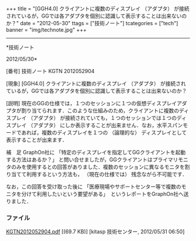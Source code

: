 ﻿+++
title = "[GGH4.0] クライアントに複数のディスプレイ （アダプタ） が接続されているが，GGでは各アダプタを個別に認識して表示することは出来ないのか？"
date = "2012-05-30"
ttags = ["技術ノート"]
tcategories = ["tech"]
banner = "img/technote.jpg"
+++

-----------------------------------------------------------------------------------------------------------------------------

*技術ノート

2012/05/30*


[番号]
技術ノート KGTN 2012052904

[現象]
[GGH4.0] クライアントに複数のディスプレイ （アダプタ）
が接続されているが，GGでは各アダプタを個別に認識して表示することは出来ないのか？

[説明]
現在のGGの仕様では，１つのセッションに１つの仮想ディスプレイアダプタが割り当てられます．このような仕組みのため，クライアントに複数のディスプレイ
（アダプタ） が接続されていても，１つのセッションでは１つのディスプレイ
（アダプタ）
にしか表示することが出来ません．なお，水平スパンモードであれば，複数のディスプレイを１つの
（論理的な） ディスプレイとして表示することが出来ます．

補　足
GraphOn社に
「特定のディスプレイを指定してGGクライアントを起動する方法はあるか？」
と問い合せましたが，GGクライアントはプライマリモニタのみを使用するとの回答がありました．複数のセッションに異なるモニタを割り当てて利用するという方法も，
（現在の仕様では） 残念ながら不可能です．

なお，この回答を受け取った後に
「医療現場やサポートセンター等で複数のモニタを分けて利用したいという要望がある」　というレポートをGraphOn社へ送りました．


### ファイル

 
 


[KGTN2012052904.pdf](http://techreport.kitasp.net/attachments/download/893/KGTN2012052904.pdf)
 [(69.7 KB)] [kitasp 技術センター, 2012/05/31
06:50]


 


 

